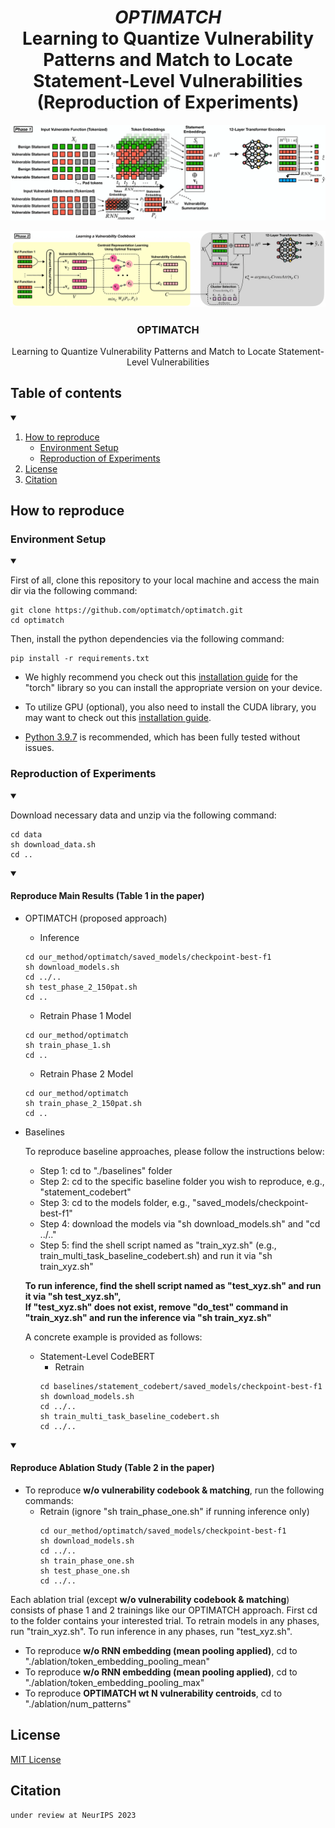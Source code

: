 <div align="center">
  
# *OPTIMATCH* <br> Learning to Quantize Vulnerability Patterns and Match to Locate Statement-Level Vulnerabilities <br> (Reproduction of Experiments)
  
</div>

![OPTIMATCH1](img/cover_1.png)

![OPTIMATCH2](img/cover_2.png)

<p align="center">
  </a>
  <h3 align="center">OPTIMATCH</h3>
  <p align="center">
    Learning to Quantize Vulnerability Patterns and Match to Locate Statement-Level Vulnerabilities
  </p>
</p>
     
## Table of contents

<!-- Table of contents -->
<details open="open">
  <summary></summary>
  <ol>
    <li>
      <a href="#how-to-reproduce">How to reproduce</a>
        <ul>
          <li><a href="#environment-setup">Environment Setup</a></li>
          <li><a href="#reproduction-of-experiments">Reproduction of Experiments</a></li>
        </ul>
    </li>
    <li>
      <a href="#license">License</a>
    </li>
    <li>
      <a href="#citation">Citation</a>
    </li>
  </ol>
</details>

## How to reproduce 

### Environment Setup
<details open="open">
  <summary></summary>
  
First of all, clone this repository to your local machine and access the main dir via the following command:
```
git clone https://github.com/optimatch/optimatch.git
cd optimatch
```

Then, install the python dependencies via the following command:
```
pip install -r requirements.txt
```

* We highly recommend you check out this <a href="https://pytorch.org/">installation guide</a> for the "torch" library so you can install the appropriate version on your device.
  
* To utilize GPU (optional), you also need to install the CUDA library, you may want to check out this <a href="https://docs.nvidia.com/cuda/cuda-quick-start-guide/index.html">installation guide</a>.
  
* <a href="https://www.python.org/downloads/release/python-397/">Python 3.9.7</a> is recommended, which has been fully tested without issues.
 
</details>
 
### Reproduction of Experiments
  
  <details open="open">
    <summary></summary>
    
  Download necessary data and unzip via the following command: 
  ```
  cd data
  sh download_data.sh 
  cd ..
  ```
  
  </details>  
  
  <details open="open">
    <summary></summary>
  
  #### Reproduce Main Results (Table 1 in the paper)
  - OPTIMATCH (proposed approach)
    * Inference
    ```
    cd our_method/optimatch/saved_models/checkpoint-best-f1
    sh download_models.sh
    cd ../..
    sh test_phase_2_150pat.sh
    cd ..
    ```
    * Retrain Phase 1 Model
    ```
    cd our_method/optimatch
    sh train_phase_1.sh
    cd ..
    ```
    * Retrain Phase 2 Model
    ```
    cd our_method/optimatch
    sh train_phase_2_150pat.sh
    cd ..
    ```
 - Baselines
  
   To reproduce baseline approaches, please follow the instructions below:

   * Step 1: cd to "./baselines" folder
   * Step 2: cd to the specific baseline folder you wish to reproduce, e.g., "statement_codebert"
   * Step 3: cd to the models folder, e.g., "saved_models/checkpoint-best-f1"
   * Step 4: download the models via "sh download_models.sh" and "cd ../.."
   * Step 5: find the shell script named as "train_xyz.sh" (e.g., train_multi_task_baseline_codebert.sh) and run it via "sh train_xyz.sh"

   **To run inference, find the shell script named as "test_xyz.sh" and run it via "sh test_xyz.sh", <br> If "test_xyz.sh" does not exist, remove "do_test" command in "train_xyz.sh" and run the inference via "sh train_xyz.sh"**

   A concrete example is provided as follows:

   - Statement-Level CodeBERT
      * Retrain
      ```
      cd baselines/statement_codebert/saved_models/checkpoint-best-f1
      sh download_models.sh
      cd ../..
      sh train_multi_task_baseline_codebert.sh
      cd ../..
      ```
  
  </details>
 
  <details open="open">
    <summary></summary>
    
  #### Reproduce Ablation Study (Table 2 in the paper)
  - To reproduce **w/o vulnerability codebook & matching**, run the following commands:
    * Retrain (ignore "sh train_phase_one.sh" if running inference only)
      ```
      cd our_method/optimatch/saved_models/checkpoint-best-f1
      sh download_models.sh
      cd ../..
      sh train_phase_one.sh
      sh test_phase_one.sh
      cd ../..
      ```
  
  Each ablation trial (except **w/o vulnerability codebook & matching**) consists of phase 1 and 2 trainings like our OPTIMATCH approach.
  First cd to the folder contains your interested trial.
  To retrain models in any phases, run "train_xyz.sh".
  To run inference in any phases, run "test_xyz.sh".
  
  - To reproduce **w/o RNN embedding (mean pooling applied)**, cd to "./ablation/token_embedding_pooling_mean"
  - To reproduce **w/o RNN embedding (mean pooling applied)**, cd to "./ablation/token_embedding_pooling_max"
  - To reproduce **OPTIMATCH wt N vulnerability centroids**, cd to "./ablation/num_patterns"
  
  </details>
     
## License 
<a href="https://github.com/optimatch/optimatch/blob/main/LICENSE">MIT License</a>

## Citation
```bash
under review at NeurIPS 2023
```
